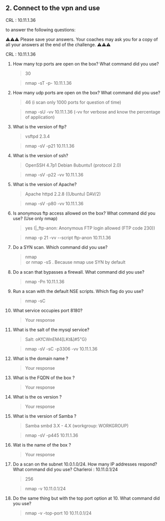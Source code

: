 ## 2. Connect to the vpn and use
CRL : 10.11.1.36

 to answer the following questions:

⚠️⚠️⚠️ Please save your answers. Your coaches may ask you for a copy of all your answers at the end of the challenge. ⚠️⚠️⚠️

CRL : 10.11.1.36  


1. How many tcp ports are open on the box? What command did you use?

    > 30

    > nmap -sT -p- 10.11.1.36
    
2. How many udp ports are open on the box? What command did you use?
 
    > 46 (i scan only 1000 ports for question of time)

    > nmap -sU -vv 10.11.1.36 (-vv for verbose and know the percentage of application) 

3. What is the version of ftp?
 
    > vsftpd 2.3.4 
    
    >nmap -sV -p21 10.11.1.36

4. What is the version of ssh?
 
    > OpenSSH 4.7p1 Debian 8ubuntu1 (protocol 2.0)

    > nmap -sV -p22 -vv 10.11.1.36

5. What is the version of Apache?
   
    > Apache httpd 2.2.8 ((Ubuntu) DAV/2)

    > nmap -sV -p80 -vv 10.11.1.36

6. Is anonymous ftp access allowed on the box? What command did you use? (Use only nmap)
   
    > yes (|_ftp-anon: Anonymous FTP login allowed (FTP code 230))

    > nmap -p 21 -vv --script ftp-anon 10.11.1.36


7.  Do a SYN scan. Which command did you use?
   
    > nmap <option> <domain> or nmap -sS <option> <domain>. Because nmap use SYN by default 

8.  Do a scan that bypasses a firewall. What command did you use?
   
    > nmap -Pn 10.11.1.36 

9.  Run a scan with the default NSE scripts. Which flag do you use?

    > nmap -sC <domain>


10. What service occupies port 8180?

    > Your response  

11. What is the salt of the mysql service?

    > Salt: oKfCWnEM4[LKt&]#5"G}

    > nmap -sV -sC -p3306 -vv 10.11.1.36

12. What is the domain name ?
    
    > Your response 

13. What is the FQDN of the box ? 
    
    > Your response 

14. What is the os version ? 
    
    > Your response 

15. What is the version of Samba ?
    
    > Samba smbd 3.X - 4.X (workgroup: WORKGROUP)

    > nmap -sV -p445 10.11.1.36

16. Wat is the name of the box ?
    
    > Your response 

17. Do a scan on the subnet 10.0.1.0/24. How many IP addresses respond?  What command did you use?
   Charleroi : 10.11.0.1/24

    > 256

    > nmap -v 10.11.0.1/24

18. Do the same thing but with the top port option at 10. What command did you use?
    
    > nmap -v -top-port 10 10.11.0.1/24
